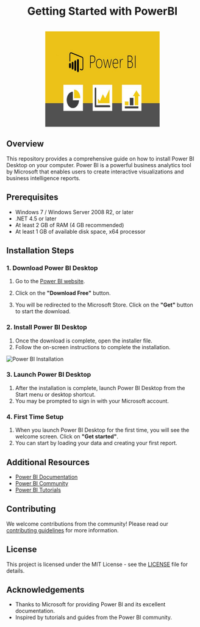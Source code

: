 <h1 align="center"> Getting Started with PowerBI </h1>

<p align="center">  
<br>
<img src="Images/power-bi-icons-1.jpg" title="PowerBI" alt="PowerBI" width="300" height="250"/>
<be>
</p>
  
<p align="center">
  
## Overview
This repository provides a comprehensive guide on how to install Power BI Desktop on your computer. Power BI is a powerful business analytics tool by Microsoft that enables users to create interactive visualizations and business intelligence reports.

## Prerequisites
- Windows 7 / Windows Server 2008 R2, or later
- .NET 4.5 or later
- At least 2 GB of RAM (4 GB recommended)
- At least 1 GB of available disk space, x64 processor

## Installation Steps

### 1. Download Power BI Desktop
1. Go to the [Power BI website](https://powerbi.microsoft.com/en-us/desktop/).

2. Click on the **"Download Free"** button.
3. You will be redirected to the Microsoft Store. Click on the **"Get"** button to start the download.


### 2. Install Power BI Desktop
1. Once the download is complete, open the installer file.
2. Follow the on-screen instructions to complete the installation.

![Power BI Installation](images/powerbi_installation_screenshots.png)

### 3. Launch Power BI Desktop
1. After the installation is complete, launch Power BI Desktop from the Start menu or desktop shortcut.
2. You may be prompted to sign in with your Microsoft account.

### 4. First Time Setup
1. When you launch Power BI Desktop for the first time, you will see the welcome screen. Click on **"Get started"**.
2. You can start by loading your data and creating your first report.

## Additional Resources
- [Power BI Documentation](https://docs.microsoft.com/en-us/power-bi/)
- [Power BI Community](https://community.powerbi.com/)
- [Power BI Tutorials](https://powerbi.microsoft.com/en-us/learning/)

## Contributing
We welcome contributions from the community! Please read our [contributing guidelines](CONTRIBUTING.md) for more information.

## License
This project is licensed under the MIT License - see the [LICENSE](LICENSE) file for details.

## Acknowledgements
- Thanks to Microsoft for providing Power BI and its excellent documentation.
- Inspired by tutorials and guides from the Power BI community.
